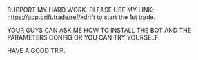 SUPPORT MY HARD WORK. PLEASE USE MY LINK: https://app.drift.trade/ref/xdrift to start the 1st trade.

YOUR GUYS CAN ASK ME HOW TO INSTALL THE BOT AND THE PARAMETERS CONFIG OR YOU CAN TRY YOURSELF.

HAVE A GOOD TRiP.
